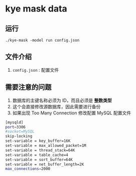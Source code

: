 # kye mask data

## 运行

```shell
./kye-mask -model run config.json
```

## 文件介绍

1. `config.json` : 配置文件

## 需要注意的问题

1. 数据库的主键名称必须为 ID，而且必须是 **整数类型**
2. 这个会直接修改源数据库，因此需要进行备份
3. 如果出现 Too Many Connection 修改配置 MySQL 配置文件

  ```bash
  [mysqld]
  port=3306
  #socket=MySQL
  skip-locking
  set-variable = key_buffer=16K
  set-variable = max_allowed_packet=1M
  set-variable = thread_stack=64K
  set-variable = table_cache=4
  set-variable = sort_buffer=64K
  set-variable = net_buffer_length=2K
  max_connections=2000
  ```
